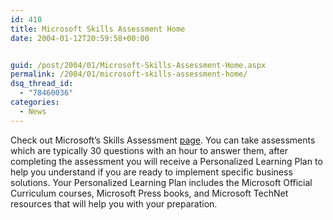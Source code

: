```yaml
---
id: 410
title: Microsoft Skills Assessment Home
date: 2004-01-12T20:59:58+00:00


guid: /post/2004/01/Microsoft-Skills-Assessment-Home.aspx
permalink: /2004/01/microsoft-skills-assessment-home/
dsq_thread_id:
  - "78460036"
categories:
  - News
---
```

<body xmlns="http://www.w3.org/1999/xhtml">
    <div class="Section1">
        <p>
            Check out Microsoft&rsquo;s Skills Assessment <a href="http://www.msmeasureup.com/test/home.asp?pid=1038">page</a>.
            You can take assessments which are typically 30 questions with an hour to answer them,
            after completing the assessment you will receive a Personalized Learning Plan to help
            you understand if you are ready to implement specific business solutions. Your Personalized
            Learning Plan includes the Microsoft Official Curriculum courses, Microsoft Press
            books, and Microsoft TechNet resources that will help you with your preparation.
        </p>
    </div>
</body>